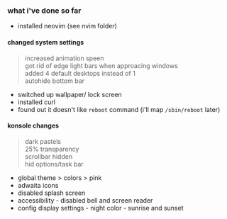 ### what i've done so far
- installed neovim (see nvim folder)
#### changed system settings
>   increased animation speen<br>
>   got rid of edge light bars when approacing windows<br>
>   added 4 default desktops instead of 1<br>
>   autohide bottom bar<br>
- switched up wallpaper/ lock screen
- installed curl
- found out it doesn't like `reboot` command (i'll map `/sbin/reboot` later)
#### konsole changes
>  dark pastels<br>
>  25% transparency<br>
>  scrollbar hidden<br>
>  hid options/task bar<br>
- global theme > colors > pink
- adwaita icons
- disabled splash screen
- accessibility - disabled bell and screen reader
- config display settings - night color - sunrise and sunset
